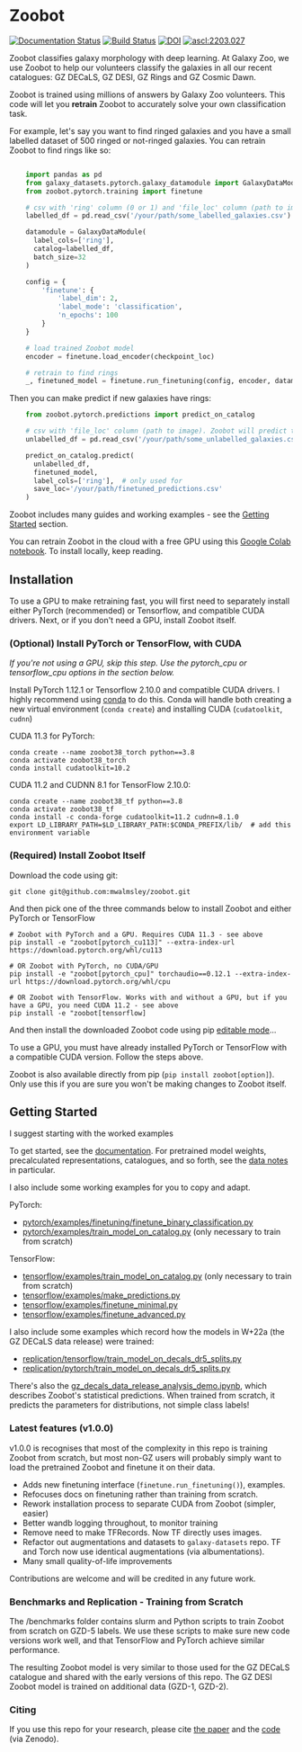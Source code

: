 # Zoobot

[![Documentation Status](https://readthedocs.org/projects/zoobot/badge/?version=latest)](https://zoobot.readthedocs.io/)
[![Build Status](https://app.travis-ci.com/mwalmsley/zoobot.svg?branch=main)](https://app.travis-ci.com/mwalmsley/zoobot)
[![DOI](https://zenodo.org/badge/343787617.svg)](https://zenodo.org/badge/latestdoi/343787617)
<a href="https://ascl.net/2203.027"><img src="https://img.shields.io/badge/ascl-2203.027-blue.svg?colorB=262255" alt="ascl:2203.027" /></a>

Zoobot classifies galaxy morphology with deep learning. At Galaxy Zoo, we use Zoobot to help our volunteers classify the galaxies in all our recent catalogues: GZ DECaLS, GZ DESI, GZ Rings and GZ Cosmic Dawn.

Zoobot is trained using millions of answers by Galaxy Zoo volunteers. This code will let you **retrain** Zoobot to accurately solve your own classification task.

For example, let's say you want to find ringed galaxies and you have a small labelled dataset of 500 ringed or not-ringed galaxies. You can retrain Zoobot to find rings like so:

```python

    import pandas as pd
    from galaxy_datasets.pytorch.galaxy_datamodule import GalaxyDataModule
    from zoobot.pytorch.training import finetune

    # csv with 'ring' column (0 or 1) and 'file_loc' column (path to image)
    labelled_df = pd.read_csv('/your/path/some_labelled_galaxies.csv')

    datamodule = GalaxyDataModule(
      label_cols=['ring'],
      catalog=labelled_df,
      batch_size=32
    )

    config = {
        'finetune': {
            'label_dim': 2,
            'label_mode': 'classification',
            'n_epochs': 100
        }
    }

    # load trained Zoobot model
    encoder = finetune.load_encoder(checkpoint_loc)  

    # retrain to find rings
    _, finetuned_model = finetune.run_finetuning(config, encoder, datamodule, save_dir, logger=None)
```

Then you can make predict if new galaxies have rings:

```python
    from zoobot.pytorch.predictions import predict_on_catalog

    # csv with 'file_loc' column (path to image). Zoobot will predict the labels.
    unlabelled_df = pd.read_csv('/your/path/some_unlabelled_galaxies.csv')

    predict_on_catalog.predict(
      unlabelled_df,
      finetuned_model,
      label_cols=['ring'],  # only used for 
      save_loc='/your/path/finetuned_predictions.csv'
    )
```

Zoobot includes many guides and working examples - see the [Getting Started](#getting-started) section.

You can retrain Zoobot in the cloud with a free GPU using this [Google Colab notebook](https://colab.research.google.com/drive/1miKj3HVmt7NP6t7xnxaz7V4fFquwucW2?usp=sharing). To install locally, keep reading.

## Installation

To use a GPU to make retraining fast, you will first need to separately install either PyTorch (recommended) or Tensorflow, and compatible CUDA drivers.
Next, or if you don't need a GPU, install Zoobot itself.

### (Optional) Install PyTorch or TensorFlow, with CUDA

*If you're not using a GPU, skip this step. Use the pytorch_cpu or tensorflow_cpu options in the section below.*

Install PyTorch 1.12.1 or Tensorflow 2.10.0 and compatible CUDA drivers. I highly recommend using [conda](https://docs.conda.io/en/latest/miniconda.html) to do this. Conda will handle both creating a new virtual environment (`conda create`) and installing CUDA (`cudatoolkit`, `cudnn`)

CUDA 11.3 for PyTorch:

    conda create --name zoobot38_torch python==3.8
    conda activate zoobot38_torch
    conda install cudatoolkit=10.2

CUDA 11.2 and CUDNN 8.1 for TensorFlow 2.10.0:

    conda create --name zoobot38_tf python==3.8
    conda activate zoobot38_tf
    conda install -c conda-forge cudatoolkit=11.2 cudnn=8.1.0
    export LD_LIBRARY_PATH=$LD_LIBRARY_PATH:$CONDA_PREFIX/lib/  # add this environment variable

### (Required) Install Zoobot Itself

Download the code using git:

    git clone git@github.com:mwalmsley/zoobot.git

And then pick one of the three commands below to install Zoobot and either PyTorch or TensorFlow

    # Zoobot with PyTorch and a GPU. Requires CUDA 11.3 - see above
    pip install -e "zoobot[pytorch_cu113]" --extra-index-url https://download.pytorch.org/whl/cu113

    # OR Zoobot with PyTorch, no CUDA/GPU
    pip install -e "zoobot[pytorch_cpu]" torchaudio==0.12.1 --extra-index-url https://download.pytorch.org/whl/cpu

    # OR Zoobot with TensorFlow. Works with and without a GPU, but if you have a GPU, you need CUDA 11.2 - see above
    pip install -e "zoobot[tensorflow]


And then install the downloaded Zoobot code using pip [editable mode](https://pip.pypa.io/en/stable/topics/local-project-installs/#editable-installs)...


To use a GPU, you must have already installed PyTorch or TensorFlow with a compatible CUDA version. Follow the steps above.

Zoobot is also available directly from pip (`pip install zoobot[option]`). Only use this if you are sure you won't be making changes to Zoobot itself. 

<!-- ### Direct Use

But if you won't be making any changes to Zoobot itself (e.g. you just want to apply it, or you're in a production environment), you can simply install directly from pip:

    pip install zoobot[pytorch_cpu]  # pytorch dependencies
    pip install zoobot[tensorflow_cpu]  # tensorflow dependencies -->

## Getting Started

I suggest starting with the worked examples 

To get started, see the [documentation](https://zoobot.readthedocs.io/). For pretrained model weights, precalculated representations, catalogues, and so forth, see the [data notes](https://zoobot.readthedocs.io/data_notes.html) in particular.

I also include some working examples for you to copy and adapt.

PyTorch:
- [pytorch/examples/finetuning/finetune_binary_classification.py](https://github.com/mwalmsley/zoobot/blob/main/zoobot/pytorch/examples/finetuning/finetune_binary_classification.py)
- [pytorch/examples/train_model_on_catalog.py](https://github.com/mwalmsley/zoobot/blob/main/zoobot/pytorch/examples/train_model_on_catalog.py) (only necessary to train from scratch)


TensorFlow:

- [tensorflow/examples/train_model_on_catalog.py](https://github.com/mwalmsley/zoobot/blob/main/zoobot/tensorflow/examples/train_model_on_catalog.py) (only necessary to train from scratch)
- [tensorflow/examples/make_predictions.py](https://github.com/mwalmsley/zoobot/blob/main/zoobot/tensorflow/examples/make_predictions.py)
- [tensorflow/examples/finetune_minimal.py](https://github.com/mwalmsley/zoobot/blob/main/zoobot/tensorflow/examples/finetune_minimal.py)
- [tensorflow/examples/finetune_advanced.py](https://github.com/mwalmsley/zoobot/blob/main/zoobot/tensorflow/examples/finetune_advanced.py)


I also include some examples which record how the models in W+22a (the GZ DECaLS data release) were trained:
- [replication/tensorflow/train_model_on_decals_dr5_splits.py](https://github.com/mwalmsley/zoobot/blob/main/replication/tensorflow/train_model_on_decals_dr5_splits.py)
- [replication/pytorch/train_model_on_decals_dr5_splits.py](https://github.com/mwalmsley/zoobot/blob/main/replication/pytorch/train_model_on_decals_dr5_splits.py)

There's also the [gz_decals_data_release_analysis_demo.ipynb](https://github.com/mwalmsley/zoobot/blob/main/gz_decals_data_release_analysis_demo.ipynb), which describes Zoobot's statistical predictions. When trained from scratch, it predicts the parameters for distributions, not simple class labels!

### Latest features (v1.0.0)

v1.0.0 is recognises that most of the complexity in this repo is training Zoobot from scratch, but most non-GZ users will probably simply want to load the pretrained Zoobot and finetune it on their data.

- Adds new finetuning interface (`finetune.run_finetuning()`), examples.
- Refocuses docs on finetuning rather than training from scratch.
- Rework installation process to separate CUDA from Zoobot (simpler, easier)
- Better wandb logging throughout, to monitor training
- Remove need to make TFRecords. Now TF directly uses images.
- Refactor out augmentations and datasets to `galaxy-datasets` repo. TF and Torch now use identical augmentations (via albumentations).
- Many small quality-of-life improvements

Contributions are welcome and will be credited in any future work.

### Benchmarks and Replication - Training from Scratch

The /benchmarks folder contains slurm and Python scripts to train Zoobot from scratch on GZD-5 labels. We use these scripts to make sure new code versions work well, and that TensorFlow and PyTorch achieve similar performance.

The resulting Zoobot model is very similar to those used for the GZ DECaLS catalogue and shared with the early versions of this repo. The GZ DESI Zoobot model is trained on additional data (GZD-1, GZD-2).

### Citing

If you use this repo for your research, please cite [the paper](https://arxiv.org/abs/2102.08414) and the [code](https://doi.org/10.5281/zenodo.6483175) (via Zenodo).
